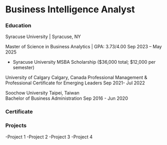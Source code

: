 # Business Intelligence Analyst

### Education
Syracuse University	| Syracuse, NY

Master of Science in Business Analytics | GPA: 3.73/4.00 	Sep 2023 – May 2025
-	Syracuse University MSBA Scholarship ($36,000 total; $12,000 per semester)

University of Calgary 	Calgary, Canada
Professional Management & Professional Certificate for Emerging Leaders	Sep 2021- Jul 2022

Soochow University	Taipei, Taiwan                                                                                                 
Bachelor of Business Administration 	Sep 2016 - Jun 2020

### Certificate


### Projects
-Project 1
-Project 2
-Project 3
-Project 4

